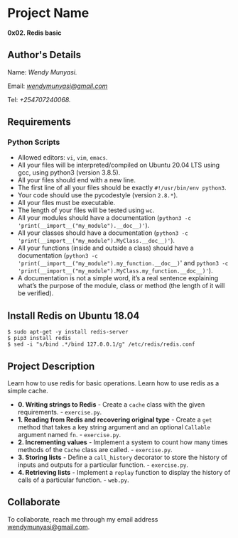 # Project Name
**0x02. Redis basic**

## Author's Details
Name: *Wendy Munyasi.*

Email: *wendymunyasi@gmail.com*

Tel: *+254707240068.*

##  Requirements

### Python Scripts
*   Allowed editors: `vi`, `vim`, `emacs`.
*   All your files will be interpreted/compiled on Ubuntu 20.04 LTS using gcc, using python3 (version 3.8.5).
*   All your files should end with a new line.
*   The first line of all your files should be exactly `#!/usr/bin/env python3`.
*   Your code should use the pycodestyle (version `2.8.*`).
*   All your files must be executable.
*   The length of your files will be tested using `wc`.
*   All your modules should have a documentation (`python3 -c 'print(__import__("my_module").__doc__)'`).
*   All your classes should have a documentation (`python3 -c 'print(__import__("my_module").MyClass.__doc__)'`).
*   All your functions (inside and outside a class) should have a documentation (`python3 -c 'print(__import__("my_module").my_function.__doc__)`' and `python3 -c 'print(__import__("my_module").MyClass.my_function.__doc__)'`).
*   A documentation is not a simple word, it’s a real sentence explaining what’s the purpose of the module, class or method (the length of it will be verified).


## Install Redis on Ubuntu 18.04
```
$ sudo apt-get -y install redis-server
$ pip3 install redis
$ sed -i "s/bind .*/bind 127.0.0.1/g" /etc/redis/redis.conf
```

## Project Description
Learn how to use redis for basic operations.
Learn how to use redis as a simple cache.

* **0. Writing strings to Redis** - Create a `cache` class with the given requirements. - `exercise.py`.
* **1. Reading from Redis and recovering original type** - Create a `get` method that takes a key string argument and an optional `Callable` argument named `fn`. - `exercise.py`.
* **2. Incrementing values** - Implement a system to count how many times methods of the `Cache` class are called. - `exercise.py`.
* **3. Storing lists** - Define a `call_history` decorator to store the history of inputs and outputs for a particular function. - `exercise.py`.
* **4. Retrieving lists** - Implement a `replay` function to display the history of calls of a particular function. - `web.py`.


## Collaborate

To collaborate, reach me through my email address wendymunyasi@gmail.com.
